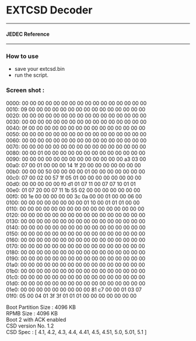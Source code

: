 # EXTCSD Decoder



------------


#### JEDEC Reference


------------



### [](#header-3)How to use


*   save your extcsd.bin
*   run the script.


### [](#header-3) Screen shot :

0000:   00 00 00 00   00 00 00 00   00 00 00 00   00 00 00 00 <br>
0010:   09 00 00 00   00 00 00 00   00 00 00 00   00 00 00 00 <br>
0020:   00 00 00 00   00 00 00 00   00 00 00 00   00 00 00 00 <br>
0030:   00 00 00 00   00 00 00 00   00 00 00 00   00 00 00 00 <br>
0040:   0f 00 00 00   00 00 00 00   00 00 00 00   00 00 00 00 <br>
0050:   00 00 00 00   00 00 00 00   00 00 00 00   00 00 00 00 <br>
0060:   00 00 00 00   00 00 00 00   00 00 00 00   00 00 00 00 <br>
0070:   00 00 00 00   00 00 00 00   00 00 00 00   00 00 00 00 <br>
0080:   00 00 01 00   00 00 00 00   00 00 00 00   00 00 00 00 <br>
0090:   00 00 00 00   00 00 00 00   00 00 00 00   00 a3 03 00 <br>
00a0:   07 00 01 00   00 00 14 1f   20 00 00 00   00 00 00 00 <br>
00b0:   00 00 00 50   00 00 00 00   01 00 00 00   00 00 00 00 <br>
00c0:   07 00 02 00   57 1f 05 01   00 00 00 00   00 00 00 00 <br>
00d0:   00 00 00 00   00 f0 d1 01   07 11 00 07   07 10 01 01 <br>
00e0:   01 07 20 00   07 11 1b 55   02 00 00 00   00 00 00 00 <br>
00f0:   00 1e 00 00   00 00 00 3c   0a 00 00 01   00 00 06 00 <br>
0100:   00 00 00 00   00 00 00 00   01 10 00 01   01 01 00 00 <br>
0110:   00 00 00 00   00 00 00 00   00 00 00 00   00 00 00 00 <br>
0120:   00 00 00 00   00 00 00 00   00 00 00 00   00 00 00 00 <br>
0130:   00 00 00 00   00 00 00 00   00 00 00 00   00 00 00 00 <br>
0140:   00 00 00 00   00 00 00 00   00 00 00 00   00 00 00 00 <br>
0150:   00 00 00 00   00 00 00 00   00 00 00 00   00 00 00 00 <br>
0160:   00 00 00 00   00 00 00 00   00 00 00 00   00 00 00 00 <br>
0170:   00 00 00 00   00 00 00 00   00 00 00 00   00 00 00 00 <br>
0180:   00 00 00 00   00 00 00 00   00 00 00 00   00 00 00 00 <br>
0190:   00 00 00 00   00 00 00 00   00 00 00 00   00 00 00 00 <br>
01a0:   00 00 00 00   00 00 00 00   00 00 00 00   00 00 00 00 <br>
01b0:   00 00 00 00   00 00 00 00   00 00 00 00   00 00 00 00 <br>
01c0:   00 00 00 00   00 00 00 00   00 00 00 00   00 00 00 00 <br>
01d0:   00 00 00 00   00 00 00 00   00 00 00 00   00 00 00 00 <br>
01e0:   00 00 00 00   00 00 00 00   00 81 c7 00   00 01 03 07 <br>
01f0:   05 00 04 01   3f 3f 01 01   01 00 00 00   00 00 00 00 <br>

Boot Partition Size : 4096 KB <br>
RPMB Size : 4096 KB <br>
Boot 2 with ACK enabled <br>
CSD version No. 1.2 <br>
CSD Spec  : [ 4.1, 4.2, 4.3, 4.4, 4.41, 4.5, 4.51, 5.0, 5.01, 5.1 ] <br>


